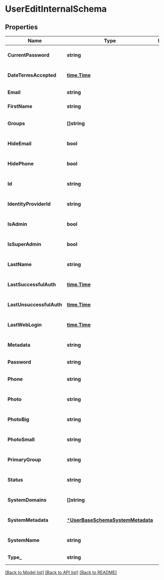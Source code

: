 # UserEditInternalSchema

## Properties
Name | Type | Description | Notes
------------ | ------------- | ------------- | -------------
**CurrentPassword** | **string** |  | [optional] [default to null]
**DateTermsAccepted** | [**time.Time**](time.Time.md) |  | [optional] [default to null]
**Email** | **string** |  | [default to null]
**FirstName** | **string** |  | [default to null]
**Groups** | **[]string** |  | [optional] [default to null]
**HideEmail** | **bool** |  | [optional] [default to null]
**HidePhone** | **bool** |  | [optional] [default to null]
**Id** | **string** |  | [optional] [default to null]
**IdentityProviderId** | **string** |  | [optional] [default to null]
**IsAdmin** | **bool** |  | [optional] [default to null]
**IsSuperAdmin** | **bool** |  | [optional] [default to null]
**LastName** | **string** |  | [optional] [default to null]
**LastSuccessfulAuth** | [**time.Time**](time.Time.md) |  | [optional] [default to null]
**LastUnsuccessfulAuth** | [**time.Time**](time.Time.md) |  | [optional] [default to null]
**LastWebLogin** | [**time.Time**](time.Time.md) |  | [optional] [default to null]
**Metadata** | **string** |  | [optional] [default to null]
**Password** | **string** |  | [default to null]
**Phone** | **string** |  | [optional] [default to null]
**Photo** | **string** |  | [optional] [default to null]
**PhotoBig** | **string** |  | [optional] [default to null]
**PhotoSmall** | **string** |  | [optional] [default to null]
**PrimaryGroup** | **string** |  | [optional] [default to null]
**Status** | **string** |  | [optional] [default to null]
**SystemDomains** | **[]string** |  | [optional] [default to null]
**SystemMetadata** | [***UserBaseSchemaSystemMetadata**](UserBaseSchema_system_metadata.md) |  | [optional] [default to null]
**SystemName** | **string** |  | [optional] [default to null]
**Type_** | **string** |  | [default to null]

[[Back to Model list]](../README.md#documentation-for-models) [[Back to API list]](../README.md#documentation-for-api-endpoints) [[Back to README]](../README.md)


